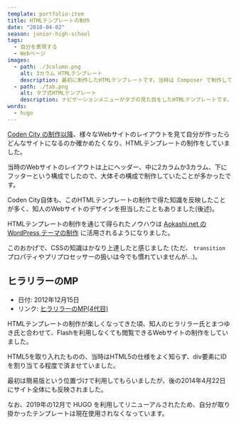 ```yaml
---
template: portfolio-item
title: HTMLテンプレートの制作
date: "2010-04-02"
season: junior-high-school
tags:
  - 自分を表現する
  - Webページ
images:
  - path: ./3column.png
    alt: 3カラム HTMLテンプレート
    description: 最初に制作したHTMLテンプレートです。当時は Composer で制作していました。
  - path: ./tab.png
    alt: タブ式HTMLテンプレート
    description: ナビゲーションメニューがタブの見た目をしたHTMLテンプレートです。
words:
  - hugo
---
```


[Coden City の制作以降](coden_city)、様々なWebサイトのレイアウトを見て自分が作ったらどんなサイトになるのか確かめたくなり、HTMLテンプレートの制作をしていました。

当時のWebサイトのレイアウトは上にヘッダー、中に2カラムか3カラム、下にフッターという構成でしたので、大体その構成で制作していたことが多かったです。

Coden City自体も、このHTMLテンプレートの制作で得た知識を反映したことが多く、知人のWebサイトのデザインを担当したこともありました(後述)。

HTMLテンプレートの制作を通じて得られたノウハウは [Aokashi.net の WordPress テーマの制作](aokashi_dot_net) に活用されるようになりました。

このおかげで、CSSの知識はかなり上達したと感じました (ただ、 `transition` プロパティやプリプロセッサーの扱いは今でも慣れていませんが...)。

## ヒラリラーのMP
- 日付: 2012年12月15日
- リンク: [ヒラリラーのMP(4代目)](http://hirarira.net/)

HTMLテンプレートの制作が楽しくなってきた頃、知人のヒラリラー氏とまつゆき氏と合わせて、Flashを利用しなくても閲覧できるWebサイトの制作をしていました。

HTML5を取り入れたものの、当時はHTML5の仕様をよく知らず、div要素にIDを割り当てる程度で済ませていました。

最初は簡易版という位置づけで利用してもらいましたが、後の2014年4月22日にサイト全体にも反映されました。

なお、2019年の12月で HUGO を利用してリニューアルされたため、自分が取り掛かったテンプレートは現在使用されなくなっています。
